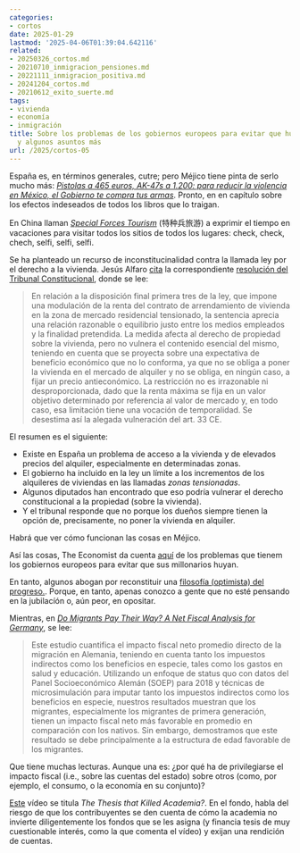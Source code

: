 ```yaml
---
categories:
- cortos
date: 2025-01-29
lastmod: '2025-04-06T01:39:04.642116'
related:
- 20250326_cortos.md
- 20210710_inmigracion_pensiones.md
- 20221111_inmigracion_positiva.md
- 20241204_cortos.md
- 20210612_exito_suerte.md
tags:
- vivienda
- economía
- inmigración
title: Sobre los problemas de los gobiernos europeos para evitar que huyan sus millonarios
  y algunos asuntos más
url: /2025/cortos-05
---
```


España es, en términos generales, cutre; pero Méjico tiene pinta de serlo mucho más: [_Pistolas a 465 euros, AK-47s a 1.200: para reducir la violencia en México, el Gobierno te compra tus armas_](https://www.elconfidencial.com/mundo/2025-01-25/pistolas-a-465-euros-ak-47s-a-1-200-para-reducir-la-violencia-en-mexico-el-gobierno-te-compra-tus-armas_4050400/). Pronto, en en capítulo sobre los efectos indeseados de todos los libros que lo traigan.

En China llaman [_Special Forces Tourism_](https://asteriskmag.com/issues/08/a-chinese-internet-phrasebook) (特种兵旅游) a exprimir el tiempo en vacaciones para visitar todos los sitios de todos los lugares: check, check, chech, selfi, selfi, selfi.

Se ha planteado un recurso de inconstitucinalidad contra la llamada ley por el derecho a la vivienda. Jesús Alfaro [cita](https://derechomercantilespana.blogspot.com/2025/01/citas_29.html) la correspondiente [resolución del Tribunal Constitucional](https://www.tribunalconstitucional.es/NotasDePrensaDocumentos/NP_2025_008/NOTA%20INFORMATIVA%20N%C2%BA%208-2025.pdf), donde se lee:

> En relación a la disposición final primera tres de la ley, que impone una modulación de la renta del contrato de arrendamiento de vivienda en la zona de mercado residencial tensionado, la sentencia aprecia una relación razonable o equilibrio justo entre los medios empleados y la finalidad pretendida. La medida afecta al derecho de propiedad sobre la vivienda, pero no vulnera el contenido esencial del mismo, teniendo en cuenta que se proyecta sobre una expectativa de beneficio económico que no lo conforma, ya que no se obliga a poner la vivienda en el mercado de alquiler y no se obliga, en ningún caso, a fijar un precio antieconómico. La restricción no es irrazonable ni desproporcionada, dado que la renta máxima se fija en un valor objetivo determinado por referencia al valor de mercado y, en todo caso, esa limitación tiene una vocación de temporalidad. Se desestima así la alegada vulneración del art. 33 CE.

El resumen es el siguiente:
- Existe en España un problema de acceso a la vivienda y de elevados precios del alquiler, especialmente en determinadas zonas.
- El gobierno ha incluido en la ley un límite a los incrementos de los alquileres de viviendas en las llamadas _zonas tensionadas_.
- Algunos diputados han encontrado que eso podría vulnerar el derecho constitucional a la propiedad (sobre la vivienda).
- Y el tribunal responde que no porque los dueños siempre tienen la opción de, precisamente, no poner la vivienda en alquiler.

Habrá que ver cómo funcionan las cosas en Méjico.

Así las cosas, The Economist da cuenta [aquí](https://www.economist.com/finance-and-economics/2025/01/23/european-governments-struggle-to-stop-rich-people-from-fleeing) de los problemas que tienem los gobiernos europeos para evitar que sus millonarios huyan.

En tanto, algunos abogan por reconstituir una [filosofía (optimista) del progreso.](https://rootsofprogress.org/). Porque, en tanto, apenas conozco a gente que no esté pensando en la jubilacíón o, aún peor, en opositar.

Mientras, en [_Do Migrants Pay Their Way? A Net Fiscal Analysis for Germany_](https://econpapers.repec.org/paper/zbwglodps/1530.htm), se lee:

> Este estudio cuantifica el impacto fiscal neto promedio directo de la migración en Alemania, teniendo en cuenta tanto los impuestos indirectos como los beneficios en especie, tales como los gastos en salud y educación. Utilizando un enfoque de status quo con datos del Panel Socioeconómico Alemán (SOEP) para 2018 y técnicas de microsimulación para imputar tanto los impuestos indirectos como los beneficios en especie, nuestros resultados muestran que los migrantes, especialmente los migrantes de primera generación, tienen un impacto fiscal neto más favorable en promedio en comparación con los nativos. Sin embargo, demostramos que este resultado se debe principalmente a la estructura de edad favorable de los migrantes.

Que tiene muchas lecturas. Aunque una es: ¿por qué ha de privilegiarse el impacto fiscal (i.e., sobre las cuentas del estado) sobre otros (como, por ejemplo, el consumo, o la economía en su conjunto)?

[Este](https://www.youtube.com/watch?v=Ewg2Mp_j-_g) vídeo se titula _The Thesis that Killed Academia?_. En el fondo, habla del riesgo de que los contribuyentes se den cuenta de cómo la academia no invierte diligentemente los fondos que se les asigna (y financia tesis de muy cuestionable interés, como la que comenta el vídeo) y exijan una rendición de cuentas.